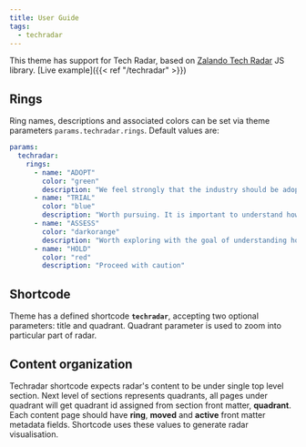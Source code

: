 ```yaml
---
title: User Guide
tags:
  - techradar
---
```

This theme has support for Tech Radar, based on [Zalando Tech Radar](https://github.com/zalando/tech-radar) JS library. [Live example]({{< ref "/techradar" >}})

## Rings
Ring names, descriptions and associated colors can be set via theme parameters `params.techradar.rings`. Default values are:
```yaml
params:
  techradar:
    rings:
      - name: "ADOPT"
        color: "green"
        description: "We feel strongly that the industry should be adopting these items. We use them when appropriate on our projects."
      - name: "TRIAL"
        color: "blue"
        description: "Worth pursuing. It is important to understand how to build up this capability."
      - name: "ASSESS"
        color: "darkorange"
        description: "Worth exploring with the goal of understanding how it will affect your enterprise."
      - name: "HOLD"
        color: "red"
        description: "Proceed with caution"

```

## Shortcode
Theme has a defined shortcode **`techradar`**, accepting two optional parameters: title and quadrant. Quadrant parameter is used to zoom into particular part of radar. 

## Content organization
Techradar shortcode expects radar's content to be under single top level section. Next level of sections represents quadrants, all pages under quadrant will get quadrant id assigned from section front matter, **quadrant**. Each content page should have **ring**, **moved** and **active** front matter metadata fields. Shortcode uses these values to generate radar visualisation. 
